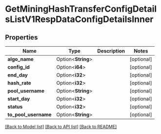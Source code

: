 # GetMiningHashTransferConfigDetailsListV1RespDataConfigDetailsInner

## Properties

Name | Type | Description | Notes
------------ | ------------- | ------------- | -------------
**algo_name** | Option<**String**> |  | [optional]
**config_id** | Option<**i64**> |  | [optional]
**end_day** | Option<**i32**> |  | [optional]
**hash_rate** | Option<**i32**> |  | [optional]
**pool_username** | Option<**String**> |  | [optional]
**start_day** | Option<**i32**> |  | [optional]
**status** | Option<**i32**> |  | [optional]
**to_pool_username** | Option<**String**> |  | [optional]

[[Back to Model list]](../README.md#documentation-for-models) [[Back to API list]](../README.md#documentation-for-api-endpoints) [[Back to README]](../README.md)


